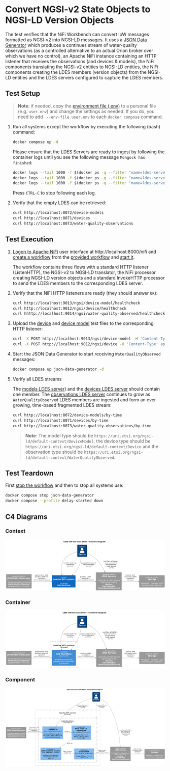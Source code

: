 # Convert NGSI-v2 State Objects to NGSI-LD Version Objects
The test verifies that the NiFi Workbench can convert IoW messages formatted as NGSI-v2 into NGSI-LD messages. It uses a [JSON Data Generator](/json-data-generator/README.md) which produces a continues stream of water-quality observations (as a controlled alternative to an actual Orion broker over which we have no control), an Apache NiFi instance containing an HTTP listener that receives the observations (and devices & models), the NiFi components translating the NGSI-v2 entities to NGSI-LD entities, the NiFi components creating the LDES members (version objects) from the NGSI-LD entities and the LDES servers configured to capture the LDES members.

## Test Setup
> **Note**: if needed, copy the [environment file (.env)](./.env) to a personal file (e.g. `user.env`) and change the settings as needed. If you do, you need to add ` --env-file user.env` to each `docker compose` command.

1. Run all systems except the workflow by executing the following (bash) command:
    ```bash
    docker compose up -d
    ```
    Please ensure that the LDES Servers are ready to ingest by following the container logs until you see the following message `Mongock has finished`:
    ```bash
    docker logs --tail 1000 -f $(docker ps -q --filter "name=ldes-server-models$")
    docker logs --tail 1000 -f $(docker ps -q --filter "name=ldes-server-devices$")
    docker logs --tail 1000 -f $(docker ps -q --filter "name=ldes-server-observations$")
    ```
    Press `CTRL-C` to stop following each log.

2. Verify that the empty LDES can be retrieved:
    ```bash
    curl http://localhost:8072/device-models
    curl http://localhost:8071/devices
    curl http://localhost:8073/water-quality-observations
    ```

## Test Execution
1. [Logon to Apache NiFi](../_nifi-workbench/README.md#logon-to-apache-nifi) user interface at http://localhost:8000/nifi and [create a workflow](../_nifi-workbench/README.md#create-a-workflow) from the [provided workflow](./nifi-workflow.json) and [start it](../_nifi-workbench/README.md#start-a-workflow).

    The workflow contains three flows with a standard HTTP listener (ListenHTTP), the NGSI-v2 to NGSI-LD translator, the NiFi processor creating NGSI-LD version objects and a standard InvokeHTTP processor to send the LDES members to the corresponding LDES server.

2. Verify that the NiFi HTTP listeners are ready (they should answer `OK`):
    ```bash
    curl http://localhost:9013/ngsi/device-model/healthcheck
    curl http://localhost:9012/ngsi/device/healthcheck
    curl hhttp://localhost:9014/ngsi/water-quality-observed/healthcheck
    ```

3. Upload the [device](./data/device.json) and [device model](./data/device-model.json) test files to the corresponding HTTP listener:
    ```bash
    curl -X POST http://localhost:9013/ngsi/device-model -H 'Content-Type: application/json' -d '@data/device-model.json' 
    curl -X POST http://localhost:9012/ngsi/device -H 'Content-Type: application/json' -d '@data/device.json'
    ```

4. Start the JSON Data Generator to start receiving `WaterQualityObserved` messages:
    ```bash
    docker compose up json-data-generator -d
    ```

5. Verify all LDES streams 

    The [models LDES server](http://localhost:8072/models/by-time)) and the [devices LDES server](http://localhost:8071/devices/by-time) should contain one member. The [observations LDES server](http://localhost:8073/observations/by-time) continues to grow as `WaterQualityObserved` LDES members are ingested and form an ever growing, time-based fragmented LDES stream:
    ```bash
    curl http://localhost:8072/device-models/by-time
    curl http://localhost:8071/devices/by-time
    curl http://localhost:8073/water-quality-observations/by-time
    ```

    > **Note**: The model type should be `https://uri.etsi.org/ngsi-ld/default-context/DeviceModel`, the device type should be `https://uri.etsi.org/ngsi-ld/default-context/Device` and the observation type should be `https://uri.etsi.org/ngsi-ld/default-context/WaterQualityObserved`.


## Test Teardown
First [stop the workflow](../_nifi-workbench/README.md#stop-a-workflow) and then to stop all systems use:
```bash
docker compose stop json-data-generator
docker compose --profile delay-started down
```

## C4 Diagrams

### Context
![context](./artwork/demo-ldes-server.context.png)

### Container
![container](./artwork/demo-ldes-server.container.png)

### Component
![component](./artwork/demo-ldes-server.component.png)
